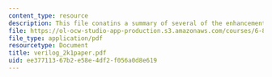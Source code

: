 ```yaml
---
content_type: resource
description: This file conatins a summary of several of the enhancements in Verilog-2001.
file: https://ol-ocw-studio-app-production.s3.amazonaws.com/courses/6-884-complex-digital-systems-spring-2005/ee37711367b2e58e4df2f056a0d8e619_verilog_2k1paper.pdf
file_type: application/pdf
resourcetype: Document
title: verilog_2k1paper.pdf
uid: ee377113-67b2-e58e-4df2-f056a0d8e619
---
```

